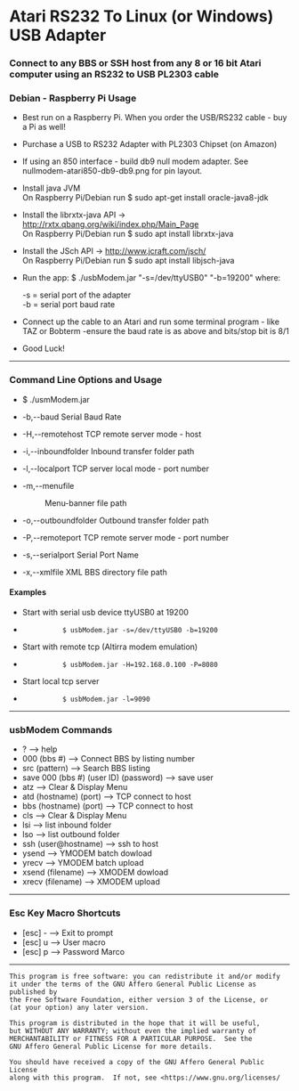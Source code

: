 
# Atari RS232 To Linux (or Windows) USB Adapter
 
  
 ### Connect to any BBS or SSH host from any 8 or 16 bit Atari computer using an RS232 to USB PL2303 cable

 ### Debian - Raspberry Pi Usage

 * Best run on a Raspberry Pi. When you order the USB/RS232 cable - buy a Pi as well!

 * Purchase a USB to RS232 Adapter with PL2303 Chipset (on Amazon)
 
 * If using an 850 interface - build db9 null modem adapter. See nullmodem-atari850-db9-db9.png for pin layout.
  
 * Install java JVM   
       On Raspberry Pi/Debian run  $ sudo apt-get install oracle-java8-jdk  
 
 * Install the librxtx-java API ->  http://rxtx.qbang.org/wiki/index.php/Main_Page  
       On Raspberry Pi/Debian run  $ sudo apt install librxtx-java  
 
 * Install the JSch API ->   http://www.jcraft.com/jsch/  
       On Raspberry Pi/Debian run  $ sudo apt install libjsch-java  
 
 * Run the app:    $ ./usbModem.jar "-s=/dev/ttyUSB0" "-b=19200"
    where:  
    
     -s   =  serial port of the adapter  
     -b   =  serial port baud rate
 
 * Connect up the cable to an Atari and run some terminal 
    program - like TAZ or Bobterm
    -ensure the baud rate is as above and bits/stop bit is 8/1
 


*  Good Luck!





------------------------------------------------------------

 ###  Command Line Options and Usage
 

 * $ ./usmModem.jar


 *  -b,--baud <baud>             Serial Baud Rate
 *  -H,--remotehost <remhost>    TCP remote server mode - host
 *  -i,--inboundfolder <in>      Inbound transfer folder path
 *  -l,--localport <localport>   TCP server local mode - port number
 *  -m,--menufile <menu>         Menu-banner file path
 *  -o,--outboundfolder <out>    Outbound transfer folder path
 *  -P,--remoteport <remport>    TCP remote server mode - port number
 *  -s,--serialport <serial>     Serial Port Name
 *  -x,--xmlfile <xml>           XML BBS directory file path



 #### Examples

 *  Start with serial usb device ttyUSB0 at 19200
 -               $ usbModem.jar -s=/dev/ttyUSB0 -b=19200

 * Start with remote tcp (Altirra modem emulation)
 -               $ usbModem.jar -H=192.168.0.100 -P=8080

 *  Start local tcp server
 -               $ usbModem.jar -l=9090


------------------------------------------------------------


 ### usbModem Commands
 

 *  ? -->  help
 *  000 (bbs #) --> Connect BBS by listing number
 *  src (pattern) --> Search BBS listing
 *  save 000 (bbs #) (user ID) (password) --> save user
 *  atz -->  Clear & Display Menu
 *  atd (hostname) (port) --> TCP connect to host
 *  bbs (hostname) (port) --> TCP connect to host
 *  cls -->  Clear & Display Menu
 *  lsi --> list inbound folder
 *  lso --> list outbound folder
 *  ssh (user@hostname) -->  ssh to host
 *  ysend --> YMODEM batch dowload
 *  yrecv --> YMODEM batch upload
 *  xsend (filename) --> XMODEM dowload
 *  xrecv (filename) --> XMODEM upload


-------------------------------------------------------------

 ### Esc Key Macro Shortcuts
 

 *  [esc] -    --> Exit to prompt
 *  [esc] u    --> User macro
 *  [esc] p    --> Password Marco


-------------------------------------------------------------

    This program is free software: you can redistribute it and/or modify
    it under the terms of the GNU Affero General Public License as published by
    the Free Software Foundation, either version 3 of the License, or
    (at your option) any later version.

    This program is distributed in the hope that it will be useful,
    but WITHOUT ANY WARRANTY; without even the implied warranty of
    MERCHANTABILITY or FITNESS FOR A PARTICULAR PURPOSE.  See the
    GNU Affero General Public License for more details.

    You should have received a copy of the GNU Affero General Public License
    along with this program.  If not, see <https://www.gnu.org/licenses/
    
